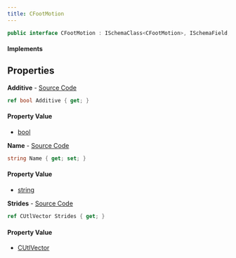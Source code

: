 ```yaml
---
title: CFootMotion
---
```


```csharp
public interface CFootMotion : ISchemaClass<CFootMotion>, ISchemaField, ISchemaClass, INativeHandle
```

#### Implements

## Properties

**Additive** - [Source Code](https://github.com/swiftly-solution/swiftlys2/blob/main/managed/src/SwiftlyS2.Generated/Schemas/Interfaces/CFootMotion.cs#L21)

```csharp
ref bool Additive { get; }
```

#### Property Value

- [bool](https://learn.microsoft.com/dotnet/api/system.boolean)

**Name** - [Source Code](https://github.com/swiftly-solution/swiftlys2/blob/main/managed/src/SwiftlyS2.Generated/Schemas/Interfaces/CFootMotion.cs#L19)

```csharp
string Name { get; set; }
```

#### Property Value

- [string](https://learn.microsoft.com/dotnet/api/system.string)

**Strides** - [Source Code](https://github.com/swiftly-solution/swiftlys2/blob/main/managed/src/SwiftlyS2.Generated/Schemas/Interfaces/CFootMotion.cs#L17)

```csharp
ref CUtlVector Strides { get; }
```

#### Property Value

- [CUtlVector](/docs/api/shared/natives/cutlvector)

